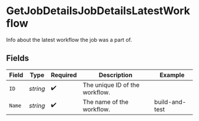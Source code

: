 # GetJobDetailsJobDetailsLatestWorkflow

Info about the latest workflow the job was a part of.


## Fields

| Field                          | Type                           | Required                       | Description                    | Example                        |
| ------------------------------ | ------------------------------ | ------------------------------ | ------------------------------ | ------------------------------ |
| `ID`                           | *string*                       | :heavy_check_mark:             | The unique ID of the workflow. |                                |
| `Name`                         | *string*                       | :heavy_check_mark:             | The name of the workflow.      | build-and-test                 |